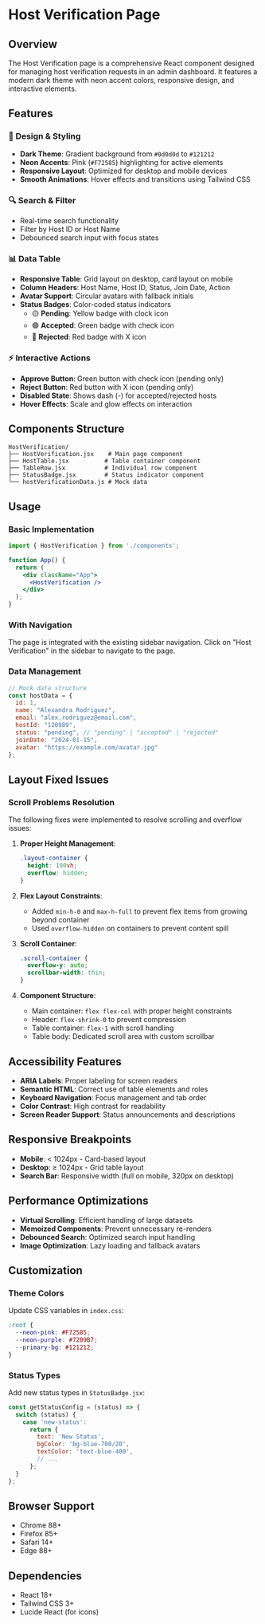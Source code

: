 # Host Verification Page

## Overview
The Host Verification page is a comprehensive React component designed for managing host verification requests in an admin dashboard. It features a modern dark theme with neon accent colors, responsive design, and interactive elements.

## Features

### 🎨 Design & Styling
- **Dark Theme**: Gradient background from `#0d0d0d` to `#121212`
- **Neon Accents**: Pink (`#F72585`) highlighting for active elements
- **Responsive Layout**: Optimized for desktop and mobile devices
- **Smooth Animations**: Hover effects and transitions using Tailwind CSS

### 🔍 Search & Filter
- Real-time search functionality
- Filter by Host ID or Host Name
- Debounced search input with focus states

### 📊 Data Table
- **Responsive Table**: Grid layout on desktop, card layout on mobile
- **Column Headers**: Host Name, Host ID, Status, Join Date, Action
- **Avatar Support**: Circular avatars with fallback initials
- **Status Badges**: Color-coded status indicators
  - 🟡 **Pending**: Yellow badge with clock icon
  - 🟢 **Accepted**: Green badge with check icon
  - 🔴 **Rejected**: Red badge with X icon

### ⚡ Interactive Actions
- **Approve Button**: Green button with check icon (pending only)
- **Reject Button**: Red button with X icon (pending only)
- **Disabled State**: Shows dash (-) for accepted/rejected hosts
- **Hover Effects**: Scale and glow effects on interaction

## Components Structure

```
HostVerification/
├── HostVerification.jsx    # Main page component
├── HostTable.jsx          # Table container component
├── TableRow.jsx           # Individual row component
├── StatusBadge.jsx        # Status indicator component
└── hostVerificationData.js # Mock data
```

## Usage

### Basic Implementation
```jsx
import { HostVerification } from './components';

function App() {
  return (
    <div className="App">
      <HostVerification />
    </div>
  );
}
```

### With Navigation
The page is integrated with the existing sidebar navigation. Click on "Host Verification" in the sidebar to navigate to the page.

### Data Management
```jsx
// Mock data structure
const hostData = {
  id: 1,
  name: "Alexandra Rodriguez",
  email: "alex.rodriguez@email.com", 
  hostId: "120989",
  status: "pending", // "pending" | "accepted" | "rejected"
  joinDate: "2024-01-15",
  avatar: "https://example.com/avatar.jpg"
};
```

## Layout Fixed Issues

### Scroll Problems Resolution
The following fixes were implemented to resolve scrolling and overflow issues:

1. **Proper Height Management**:
   ```css
   .layout-container {
     height: 100vh;
     overflow: hidden;
   }
   ```

2. **Flex Layout Constraints**:
   - Added `min-h-0` and `max-h-full` to prevent flex items from growing beyond container
   - Used `overflow-hidden` on containers to prevent content spill

3. **Scroll Container**:
   ```css
   .scroll-container {
     overflow-y: auto;
     scrollbar-width: thin;
   }
   ```

4. **Component Structure**:
   - Main container: `flex flex-col` with proper height constraints
   - Header: `flex-shrink-0` to prevent compression
   - Table container: `flex-1` with scroll handling
   - Table body: Dedicated scroll area with custom scrollbar

## Accessibility Features

- **ARIA Labels**: Proper labeling for screen readers
- **Semantic HTML**: Correct use of table elements and roles
- **Keyboard Navigation**: Focus management and tab order
- **Color Contrast**: High contrast for readability
- **Screen Reader Support**: Status announcements and descriptions

## Responsive Breakpoints

- **Mobile**: < 1024px - Card-based layout
- **Desktop**: ≥ 1024px - Grid table layout
- **Search Bar**: Responsive width (full on mobile, 320px on desktop)

## Performance Optimizations

- **Virtual Scrolling**: Efficient handling of large datasets
- **Memoized Components**: Prevent unnecessary re-renders
- **Debounced Search**: Optimized search input handling
- **Image Optimization**: Lazy loading and fallback avatars

## Customization

### Theme Colors
Update CSS variables in `index.css`:
```css
:root {
  --neon-pink: #F72585;
  --neon-purple: #7209B7;
  --primary-bg: #121212;
}
```

### Status Types
Add new status types in `StatusBadge.jsx`:
```jsx
const getStatusConfig = (status) => {
  switch (status) {
    case 'new-status':
      return {
        text: 'New Status',
        bgColor: 'bg-blue-700/20',
        textColor: 'text-blue-400',
        // ...
      };
  }
};
```

## Browser Support

- Chrome 88+
- Firefox 85+
- Safari 14+
- Edge 88+

## Dependencies

- React 18+
- Tailwind CSS 3+
- Lucide React (for icons)
